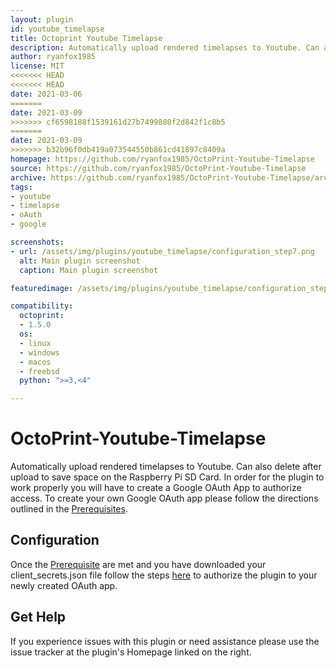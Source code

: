 ```yaml
---
layout: plugin
id: youtube_timelapse
title: Octoprint Youtube Timelapse
description: Automatically upload rendered timelapses to Youtube. Can also delete after upload to save space on the Raspberry Pi SD Card.
author: ryanfox1985
license: MIT
<<<<<<< HEAD
<<<<<<< HEAD
date: 2021-03-06
=======
date: 2021-03-09
>>>>>>> cf6598188f1539161d27b7499880f2d842f1c8b5
=======
date: 2021-03-09
>>>>>>> b32b96f0db419a073544550b861cd41897c8409a
homepage: https://github.com/ryanfox1985/OctoPrint-Youtube-Timelapse
source: https://github.com/ryanfox1985/OctoPrint-Youtube-Timelapse
archive: https://github.com/ryanfox1985/OctoPrint-Youtube-Timelapse/archive/master.zip
tags:
- youtube
- timelapse
- oAuth
- google

screenshots:
- url: /assets/img/plugins/youtube_timelapse/configuration_step7.png
  alt: Main plugin screenshot
  caption: Main plugin screenshot

featuredimage: /assets/img/plugins/youtube_timelapse/configuration_step7.png

compatibility:
  octoprint:
  - 1.5.0
  os:
  - linux
  - windows
  - macos
  - freebsd
  python: ">=3,<4"

---
```


# OctoPrint-Youtube-Timelapse

Automatically upload rendered timelapses to Youtube. Can also delete after upload to save space on the Raspberry Pi
SD Card. In order for the plugin to work properly you will have to create a Google OAuth App to authorize access. To create your own Google OAuth app please follow the directions outlined in the [Prerequisites](https://github.com/ryanfox1985/OctoPrint-Youtube-Timelapse#prerequisites).

## Configuration

Once the [Prerequisite](https://github.com/ryanfox1985/OctoPrint-Youtube-Timelapse#create-a-google-oauth-app) are met and you have downloaded your client_secrets.json file follow the steps [here](https://github.com/ryanfox1985/OctoPrint-Youtube-Timelapse#configuration) to authorize the plugin to your newly created OAuth app.

## Get Help

If you experience issues with this plugin or need assistance please use the issue tracker at the plugin's Homepage linked on the right.
